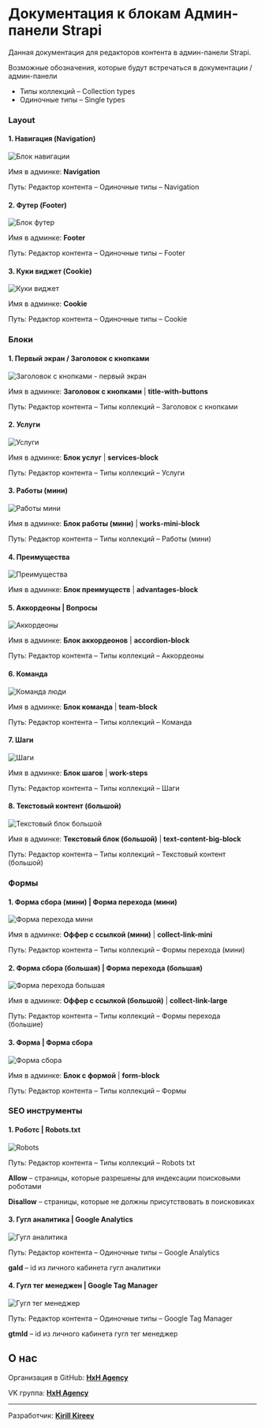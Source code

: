 # Документация к блокам Админ-панели Strapi

Данная документация для редакторов контента в админ-панели Strapi.

Возможные обозначения, которые будут встречаться в документации / админ-панели

- Типы коллекций – Collection types
- Одиночные типы – Single types

### Layout

#### 1. Навигация (Navigation)

![Блок навигации](https://admin.hxh.agency/uploads/Navigacziya_e1ef877f37.png)

Имя в админке: **Navigation**

Путь: Редактор контента – Одиночные типы – Navigation

#### 2. Футер (Footer)

![Блок футер](https://admin.hxh.agency/uploads/Futer_1274edde8a.png)

Имя в админке: **Footer**

Путь: Редактор контента – Одиночные типы – Footer

#### 3. Куки виджет (Cookie)

![Куки виджет](https://admin.hxh.agency/uploads/Kuki_250afead2a.png)

Имя в админке: **Cookie**

Путь: Редактор контента – Одиночные типы – Cookie

### Блоки

#### 1. Первый экран / Заголовок с кнопками

![Заголовок с кнопками - первый экран](https://admin.hxh.agency/uploads/Zagolovok_s_knopkami_81b93bac8f.png)

Имя в админке: **Заголовок с кнопками** | **title-with-buttons**

Путь: Редактор контента – Типы коллекций – Заголовок с кнопками

#### 2. Услуги

![Услуги](https://admin.hxh.agency/uploads/Uslugi_8655540be4.png)

Имя в админке: **Блок услуг** | **services-block**

Путь: Редактор контента – Типы коллекций – Услуги

#### 3. Работы (мини)

![Работы мини](https://admin.hxh.agency/uploads/Raboty_ce4b93bb3e.png)

Имя в админке: **Блок работы (мини)** | **works-mini-block**

Путь: Редактор контента – Типы коллекций – Работы (мини)

#### 4. Преимущества

![Преимущества](https://admin.hxh.agency/uploads/Preimushhestva_a07370dc10.png)

Имя в админке: **Блок преимуществ** | **advantages-block**

#### 5. Аккордеоны | Вопросы

![Аккордеоны](https://admin.hxh.agency/uploads/Akkordeony_d8f32faaf6.png)

Имя в админке: **Блок аккордеонов** | **accordion-block**

Путь: Редактор контента – Типы коллекций – Аккордеоны

#### 6. Команда

![Команда люди](https://admin.hxh.agency/uploads/Komanda_bd87fe75e3.png)

Имя в админке: **Блок команда** | **team-block**

Путь: Редактор контента – Типы коллекций – Команда

#### 7. Шаги

![Шаги](https://admin.hxh.agency/uploads/Shagi_77533cd91a.png)

Имя в админке: **Блок шагов** | **work-steps**

Путь: Редактор контента – Типы коллекций – Шаги

#### 8. Текстовый контент (большой)

![Текстовый блок большой](https://admin.hxh.agency/uploads/Tekstovyj_kontent_90b629b8c4.png)

Имя в админке: **Текстовый блок (большой)** | **text-content-big-block**

Путь: Редактор контента – Типы коллекций – Текстовый контент (большой)

### Формы

#### 1. Форма сбора (мини) | Форма перехода (мини)

![Форма перехода мини](https://admin.hxh.agency/uploads/Forma_ssylka_fc896f91a7.png)

Имя в админке: **Оффер с ссылкой (мини)** | **collect-link-mini**

Путь: Редактор контента – Типы коллекций – Формы перехода (мини)

#### 2. Форма сбора (большая) | Форма перехода (большая)

![Форма перехода большая](https://admin.hxh.agency/uploads/Forma_ssylka_2_1f41d11e78.png)

Имя в админке: **Оффер с ссылкой (большой)** | **collect-link-large**

Путь: Редактор контента – Типы коллекций – Формы перехода (большие)

#### 3. Форма | Форма сбора

![Форма сбора](https://admin.hxh.agency/uploads/Forma_sbora_1_5d9036713a.png)

Имя в админке: **Блок с формой** | **form-block**

Путь: Редактор контента – Типы коллекций – Формы

### SEO инструменты

#### 1. Роботс | Robots.txt

![Robots](https://admin.hxh.agency/uploads/Robots_0e28402966.png)

Путь: Редактор контента – Типы коллекций – Robots txt

**Allow** – страницы, которые разрешены для индексации поисковыми роботами

**Disallow** – страницы, которые не должны присутствовать в поисковиках

#### 3. Гугл аналитика | Google Analytics

![Гугл аналитика](https://admin.hxh.agency/uploads/google_analytics_4c88ab8bfb.png)

Путь: Редактор контента – Одиночные типы – Google Analytics

**gaId** – id из личного кабинета гугл аналитики

#### 4. Гугл тег менеджен | Google Tag Manager

![Гугл тег менеджер](https://admin.hxh.agency/uploads/google_tag_f0c9c52615.png)

Путь: Редактор контента – Одиночные типы – Google Tag Manager

**gtmId** – id из личного кабинета гугл тег менеджер

## О нас

Организация в GitHub: **[HxH Agency](https://github.com/hxh-core)**

VK группа: **[HxH Agency](https://vk.com/hxh_marketing)**

---

Разработчик: **[Kirill Kireev](https://t.me/ker4ik13)**

